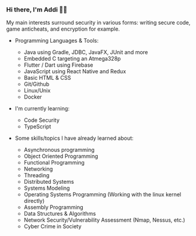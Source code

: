 ### Hi there, I'm Addi 👋🏻

My main interests surround security in various forms: writing secure code, game anticheats, and encryption for example.

- Programming Languages & Tools:
  - Java using Gradle, JDBC, JavaFX, JUnit and more
  - Embedded C targeting an Atmega328p
  - Flutter / Dart using Firebase
  - JavaScript using React Native and Redux
  - Basic HTML & CSS
  - Git/Github
  - Linux/Unix 
  - Docker

- I'm currently learning:
  - Code Security
  - TypeScript
  
- Some skills/topics I have already learned about:
  - Asynchronous programming
  - Object Oriented Programming
  - Functional Programming
  - Networking
  - Threading
  - Distributed Systems
  - Systems Modeling
  - Operating Systems Programming (Working with the linux kernel directly)
  - Assembly Programming
  - Data Structures & Algorithms
  - Network Security/Vulnerability Assessment (Nmap, Nessus, etc.)
  - Cyber Crime in Society
